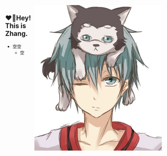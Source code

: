 <img align='right' src='https://raw.githubusercontent.com/zhang874010534/tuchuan/main/Readme/heizi.png?raw=true' width='410px'>

## ❤️‍🔥Hey! This is Zhang.

+ 空空
    - 空


